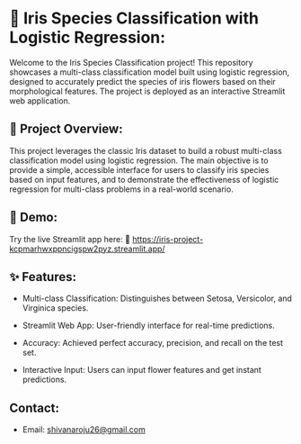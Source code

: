 # 🌸 Iris Species Classification with Logistic Regression:

Welcome to the Iris Species Classification project! 
This repository showcases a multi-class classification model built using logistic regression, designed to accurately predict the species of iris flowers based on their morphological features. The project is deployed as an interactive Streamlit web application.

## 🌟 Project Overview:

This project leverages the classic Iris dataset to build a robust multi-class classification model using logistic regression. The main objective is to provide a simple, accessible interface for users to classify iris species based on input features, and to demonstrate the effectiveness of logistic regression for multi-class problems in a real-world scenario.

## 🚀 Demo:

Try the live Streamlit app here:
🔗 https://iris-project-kcpmarhwxppncigspw2pyz.streamlit.app/

## ✨ Features:

- Multi-class Classification: Distinguishes between Setosa, Versicolor, and Virginica species.

- Streamlit Web App: User-friendly interface for real-time predictions.

- Accuracy: Achieved perfect accuracy, precision, and recall on the test set.

- Interactive Input: Users can input flower features and get instant predictions.

## Contact:

- Email: shivanaroju26@gmail.com
